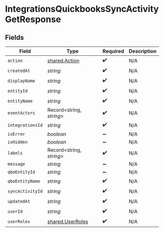 # IntegrationsQuickbooksSyncActivityGetResponse


## Fields

| Field                                                       | Type                                                        | Required                                                    | Description                                                 |
| ----------------------------------------------------------- | ----------------------------------------------------------- | ----------------------------------------------------------- | ----------------------------------------------------------- |
| `action`                                                    | [shared.Action](../../../sdk/models/shared/action.md)       | :heavy_check_mark:                                          | N/A                                                         |
| `createdAt`                                                 | *string*                                                    | :heavy_check_mark:                                          | N/A                                                         |
| `displayName`                                               | *string*                                                    | :heavy_check_mark:                                          | N/A                                                         |
| `entityId`                                                  | *string*                                                    | :heavy_check_mark:                                          | N/A                                                         |
| `entityName`                                                | *string*                                                    | :heavy_check_mark:                                          | N/A                                                         |
| `eventActors`                                               | Record<string, *string*>                                    | :heavy_check_mark:                                          | N/A                                                         |
| `integrationsId`                                            | *string*                                                    | :heavy_check_mark:                                          | N/A                                                         |
| `isError`                                                   | *boolean*                                                   | :heavy_minus_sign:                                          | N/A                                                         |
| `isHidden`                                                  | *boolean*                                                   | :heavy_minus_sign:                                          | N/A                                                         |
| `labels`                                                    | Record<string, *string*>                                    | :heavy_check_mark:                                          | N/A                                                         |
| `message`                                                   | *string*                                                    | :heavy_minus_sign:                                          | N/A                                                         |
| `qboEntityId`                                               | *string*                                                    | :heavy_minus_sign:                                          | N/A                                                         |
| `qboEntityName`                                             | *string*                                                    | :heavy_check_mark:                                          | N/A                                                         |
| `syncActivityId`                                            | *string*                                                    | :heavy_check_mark:                                          | N/A                                                         |
| `updatedAt`                                                 | *string*                                                    | :heavy_check_mark:                                          | N/A                                                         |
| `userId`                                                    | *string*                                                    | :heavy_check_mark:                                          | N/A                                                         |
| `userRoles`                                                 | [shared.UserRoles](../../../sdk/models/shared/userroles.md) | :heavy_check_mark:                                          | N/A                                                         |